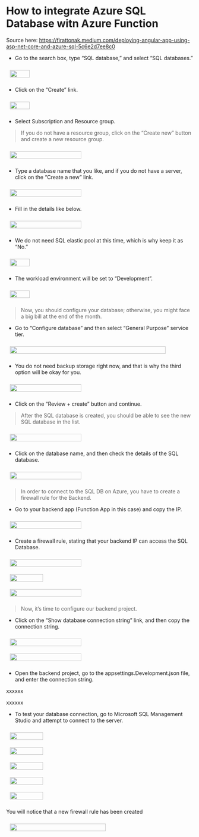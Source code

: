 # How to integrate Azure SQL Database witn Azure Function

Source here: https://firattonak.medium.com/deploying-angular-app-using-asp-net-core-and-azure-sql-5c6e2d7ee8c0

- Go to the search box, type “SQL database,” and select “SQL databases.”

<div style="display: flex; justify-content: left; padding: 10px;">
  <img src=".images/azure-sql-database.webp" style="width: 33%; height: 33%;">
</div>

- Click on the “Create” link.

<div style="display: flex; justify-content: left; padding: 10px;">
  <img src=".images/azure-sql-database-create-link.webp" style="width: 33%; height: 33%;">
</div>

- Select Subscription and Resource group. 

> If you do not have a resource group, click on the “Create new” button and create a new resource group.

<div style="display: flex; justify-content: left; padding: 10px;">
  <img src=".images/azure-sql-database-resource-group.webp" style="width: 63%; height: 63%;">
</div>

- Type a database name that you like, and if you do not have a server, click on the “Create a new” link.

<div style="display: flex; justify-content: left; padding: 10px;">
  <img src=".images/azure-sql-database-server-details.webp" style="width: 63%; height: 63%;">
</div>

- Fill in the details like below.

<div style="display: flex; justify-content: left; padding: 10px;">
  <img src=".images/azure-sql-database-authentication.webp" style="width: 63%; height: 63%;">
</div>

- We do not need SQL elastic pool at this time, which is why keep it as “No.” 

<div style="display: flex; justify-content: left; padding: 10px;">
  <img src=".images/azure-sql-database-elastic-pool.webp" style="width: 33%; height: 33%;">
</div>

- The workload environment will be set to “Development”.

<div style="display: flex; justify-content: left; padding: 10px;">
  <img src=".images/azure-sql-database-workload-environment.webp" style="width: 33%; height: 33%;">
</div>

> Now, you should configure your database; otherwise, you might face a big bill at the end of the month. 

- Go to “Configure database” and then select “General Purpose” service tier.

<div style="display: flex; justify-content: left; padding: 10px;">
  <img src=".images/azure-sql-database-service-and-compute-tier.webp" style="width: 93%; height: 93%;">
</div>

- You do not need backup storage right now, and that is why the third option will be okay for you. 

<div style="display: flex; justify-content: left; padding: 10px;">
  <img src=".images/azure-sql-database-backup-storage-redundancy.webp" style="width: 63%; height: 63%;">
</div>

- Click on the “Review + create” button and continue.

> After the SQL database is created, you should be able to see the new SQL database in the list. 

<div style="display: flex; justify-content: left; padding: 10px;">
  <img src=".images/azure-sql-database-list.webp" style="width: 63%; height: 63%;">
</div>

- Click on the database name, and then check the details of the SQL database.

<div style="display: flex; justify-content: left; padding: 10px;">
  <img src=".images/azure-sql-database-one-plus-one.webp" style="width: 63%; height: 63%;">
</div>

> In order to connect to the SQL DB on Azure, you have to create a firewall rule for the Backend. 

- Go to your backend app (Function App in this case) and copy the IP.

<div style="display: flex; justify-content: left; padding: 10px;">
  <img src=".images/azure-sql-database-copy-ip.webp" style="width: 63%; height: 63%;">
</div>

- Create a firewall rule, stating that your backend IP can access the SQL Database.

<div style="display: flex; justify-content: left; padding: 10px;">
  <img src=".images/azure-sql-database-selected-networks.webp" style="width: 63%; height: 63%;">
</div>

<div style="display: flex; justify-content: left; padding: 10px;">
  <img src=".images/azure-sql-database-firewall-rule.webp" style="width: 43%; height: 43%;">
</div>

<div style="display: flex; justify-content: left; padding: 10px;">
  <img src=".images/azure-sql-database-firewall-rule-save.webp" style="width: 63%; height: 63%;">
</div>

> Now, it’s time to configure our backend project.

- Click on the “Show database connection string” link, and then copy the connection string.

<div style="display: flex; justify-content: left; padding: 10px;">
  <img src=".images/azure-sql-database-show-database-connection-strings.webp" style="width: 63%; height: 63%;">
</div>

<div style="display: flex; justify-content: left; padding: 10px;">
  <img src=".images/azure-sql-database-connection-string.webp" style="width: 63%; height: 63%;">
</div>

- Open the backend project, go to the appsettings.Development.json file, and enter the connection string.

xxxxxx

xxxxxx

- To test your database connection, go to Microsoft SQL Management Studio and attempt to connect to the server.

<div style="display: flex; justify-content: left; padding: 10px;">
  <img src=".images/azure-sql-database-test-management-studio.webp" style="width: 43%; height: 43%;">
</div>

<div style="display: flex; justify-content: left; padding: 10px;">
  <img src=".images/azure-sql-database-new-firewall-rule.webp" style="width: 43%; height: 43%;">
</div>

<div style="display: flex; justify-content: left; padding: 10px;">
  <img src=".images/azure-sql-database-se-connecter.webp" style="width: 43%; height: 43%;">
</div>

<div style="display: flex; justify-content: left; padding: 10px;">
  <img src=".images/azure-sql-database-new-firewall-rule-completed.webp" style="width: 43%; height: 43%;">
</div>

<div style="display: flex; justify-content: left; padding: 10px;">
  <img src=".images/azure-sql-database-object-explorer.webp" style="width: 43%; height: 43%;">
</div>

You will notice that a new firewall rule has been created

<div style="display: flex; justify-content: left; padding: 10px;">
  <img src=".images/azure-sql-database-firewall-rule-created.webp" style="width: 73%; height: 73%;">
</div>